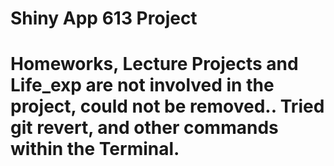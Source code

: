 # Shiny App 613 Project 
# Homeworks, Lecture Projects and Life_exp are not involved in the project, could not be removed.. Tried git revert, and other commands within the Terminal. 
